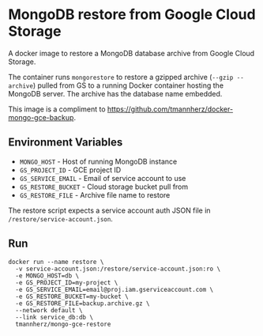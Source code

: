 # MongoDB restore from Google Cloud Storage

A docker image to restore a MongoDB database archive from Google Cloud Storage.

The container runs `mongorestore` to restore a gzipped archive (`--gzip --archive`) pulled from GS to a running Docker container hosting the MongoDB server. The archive has the database name embedded.

This image is a compliment to https://github.com/tmannherz/docker-mongo-gce-backup.

## Environment Variables

* `MONGO_HOST` - Host of running MongoDB instance
* `GS_PROJECT_ID` - GCE project ID
* `GS_SERVICE_EMAIL` - Email of service account to use
* `GS_RESTORE_BUCKET` - Cloud storage bucket pull from
* `GS_RESTORE_FILE` - Archive file name to restore

The restore script expects a service account auth JSON file in `/restore/service-account.json`.

## Run

```
docker run --name restore \
  -v service-account.json:/restore/service-account.json:ro \
  -e MONGO_HOST=db \
  -e GS_PROJECT_ID=my-project \
  -e GS_SERVICE_EMAIL=email@proj.iam.gserviceaccount.com \
  -e GS_RESTORE_BUCKET=my-bucket \
  -e GS_RESTORE_FILE=backup.archive.gz \
  --network default \
  --link service_db:db \
  tmannherz/mongo-gce-restore
```